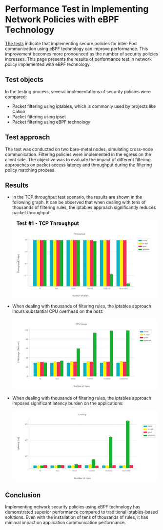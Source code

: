 # Performance Test in Implementing Network Policies with eBPF Technology

[The tests](https://kinvolk.io/blog/2020/09/performance-benchmark-analysis-of-egress-filtering-on-linux/) indicate that implementing secure policies for inter-Pod communication using eBPF technology can improve performance. This improvement becomes more pronounced as the number of security policies increases. This page presents the results of performance test in network policy implemented with eBPF technology.

## Test objects

In the testing process, several implementations of security policies were compared:

- Packet filtering using iptables, which is commonly used by projects like Calico
- Packet filtering using ipset
- Packet filtering using eBPF technology

## Test approach

The test was conducted on two bare-metal nodes, simulating cross-node communication. Filtering policies were implemented in the egress on the client side. The objective was to evaluate the impact of different filtering approaches on packet access latency and throughput during the filtering policy matching process.

## Results

- In the TCP throughput test scenario, the results are shown in the following graph. It can be observed that when dealing with tens of thousands of filtering rules, the iptables approach significantly reduces packet throughput:

    ![throughput](../images/ebpf-throughput.png)

- When dealing with thousands of filtering rules, the iptables approach incurs substantial CPU overhead on the host:

    ![cpu](../images/ebpf-cpu.png)

- When dealing with thousands of filtering rules, the iptables approach imposes significant latency burden on the applications:

    ![latency](../images/ebpf-latency.png)

## Conclusion

Implementing network security policies using eBPF technology has demonstrated superior performance compared to traditional iptables-based solutions. Even with the installation of tens of thousands of rules, it has minimal impact on application communication performance.
